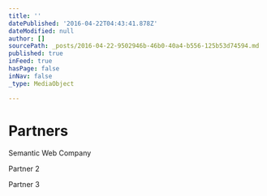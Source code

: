 ```yaml
---
title: ''
datePublished: '2016-04-22T04:43:41.878Z'
dateModified: null
author: []
sourcePath: _posts/2016-04-22-9502946b-46b0-40a4-b556-125b53d74594.md
published: true
inFeed: true
hasPage: false
inNav: false
_type: MediaObject

---
```

# Partners

Semantic Web Company

Partner 2

Partner 3